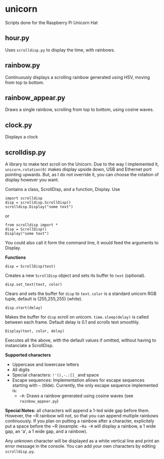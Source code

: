 # unicorn
Scripts done for the Raspberry Pi Unicorn Hat

hour.py
-------
Uses `scrolldisp.py` to display the time, with rainbows.

rainbow.py
----------
Continuously displays a scrolling rainbow generated using HSV, moving from top to bottom.

rainbow_appear.py
-----------------
Draws a single rainbow, scrolling from top to bottom, using cosine waves.

clock.py
--------
Displays a clock

scrolldisp.py
-------------
A library to make text scroll on the Unicorn. Due to the way I implemented it,
`unicorn.rotation(0)` makes display upside down, USB and Ethernet port pointing 
upwards. But, as I do not override it, you can choose the rotation of display however you want.

Contains a class, ScrollDisp, and a function, Display. Use

    import scrolldisp
    disp = scrolldisp.ScrollDisp()
    scrolldisp.Display("some text")

or

    from scrolldisp import *
    disp = ScrollDisp()
    Display("some text")

You could also call it form the command line, it would feed the arguments to Display.

**Functions**

    disp = ScrollDisp(text)
  
Creates a new `ScrollDisp` object and sets its buffer to `text` (optional).

    disp.set_text(text, color)

Clears and sets the buffer for `disp` to `text`. `color` is a standard unicorn RGB tuple, default is (255,255,255) (white).

    disp.start(delay)
  
Makes the buffer for `disp` scroll on unicorn. `time.sleep(delay)` is called between each frame.
Default delay is 0.1 and scrolls text smoothly.

    Display(text, color, delay)

Executes all the above, with the default values if omitted, without having to instanciate a ScrollDisp.

**Supported characters**

* Uppercase and lowercase letters
* All digits
* Special characters: `!'(),-.:[]_` and space
* Escape sequences: Implementation allows for escape sequences starting with `~` (tilde). Currently, the only escape sequence implemented is:
  * `~R`: Draws a rainbow generated using cosine waves (see `rainbow_appear.py`) 

**Special Notes:** all characters will append a 1-led wide gap before them. However, the ~R rainbow will not, so that you can append multiple rainbows continuously.
If you plan on putting a rainbow after a character, explicitely put a space before the ~R
(example: `~Ra ~R` will display a rainbow, a 1 wide gap, an 'a', a 1 wide gap, and a rainbow).

Any unknown character will be displayed as a white vertical line and print an error message in the console.
You can add your own characters by editing `scrolldisp.py`.
